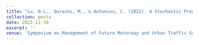 ```yaml
---
title: "Lu, Q.L., Qurashi, M., & Antoniou, C. (2022). A Stochastic Programming Method for OD Estimation Using LBSN Check-In Data. In 4th Symposium on Management of Future Motorway and Urban Traffic Systems."
collection: posts
date: 2022-11-30
excerpt: ''
venue: 'Symposium on Management of Future Motorway and Urban Traffic Systems'
---
```

